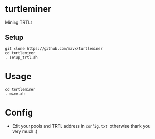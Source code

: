 # turtleminer
Mining TRTLs

## Setup
```
git clone https://github.com/mavx/turtleminer
cd turtleminer
. setup_trtl.sh
```

# Usage
```
cd turtleminer
. mine.sh
```

# Config
- Edit your pools and TRTL address in `config.txt`, otherwise thank you very much :)
